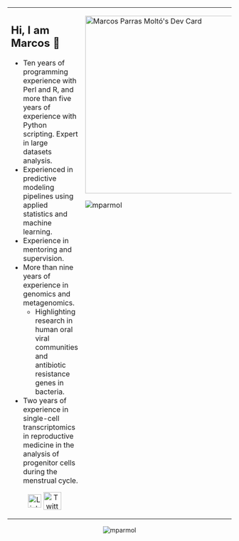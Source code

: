 <table><tr><td valign="top" width="70%">
  
## Hi, I am Marcos 👋 

- Ten years of programming experience with Perl and R, and more than five years of experience with Python scripting. Expert in large datasets analysis.
- Experienced in predictive modeling pipelines using applied statistics and machine learning.
- Experience in mentoring and supervision.
- More than nine years of experience in genomics and metagenomics. 
   - Highlighting research in human oral viral communities and antibiotic resistance genes in bacteria.
- Two years of experience in single-cell transcriptomics in reproductive medicine in the analysis of progenitor cells during the menstrual cycle.
  
 <p align="center"><a href="https://www.linkedin.com/in/mparmol/"><img src="https://cdn.worldvectorlogo.com/logos/linkedin-icon-2.svg" title="Linkedin" align="center" alt="Linkedin Account" width="30"/></a> <a href="[https://twitter.com/FrancescoCiull4](https://twitter.com/mparmol)"><img src="https://cdn.worldvectorlogo.com/logos/twitter-6.svg" title="Twitter" align="center" alt="Twitter Account" width="40"/></a></p>
  
</td><td valign="top" width="30%">

<a href="https://app.daily.dev/mparmol"><img src="https://api.daily.dev/devcards/7d2721345c6a430c9912512a1423d0b0.png?r=onc" width="400" alt="Marcos Parras Moltó's Dev Card"/></a>

<p><img align="left" src="https://github-readme-stats.vercel.app/api/top-langs?username=mparmol&show_icons=true&locale=en&layout=compact" alt="mparmol" /></p>

</tr></tr></table> 

<p align="center"><img src="https://github-readme-stats.vercel.app/api?username=mparmol&show_icons=true&locale=en" alt="mparmol" /></p>
 
<!--
**mparmol/mparmol** is a ✨ _special_ ✨ repository because its `README.md` (this file) appears on your GitHub profile.

Here are some ideas to get you started:

- 🔭 I’m currently working on ...
- 🌱 I’m currently learning ...
- 👯 I’m looking to collaborate on ...
- 🤔 I’m looking for help with ...
- 💬 Ask me about ...
- 📫 How to reach me: ...
- 😄 Pronouns: ...
- ⚡ Fun fact: ...
-->
